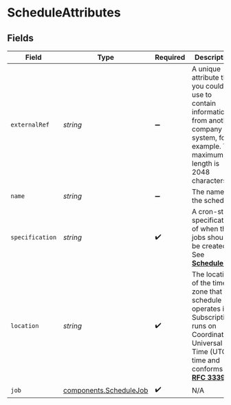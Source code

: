 # ScheduleAttributes


## Fields

| Field                                                                                                                                                                                            | Type                                                                                                                                                                                             | Required                                                                                                                                                                                         | Description                                                                                                                                                                                      | Example                                                                                                                                                                                          |
| ------------------------------------------------------------------------------------------------------------------------------------------------------------------------------------------------ | ------------------------------------------------------------------------------------------------------------------------------------------------------------------------------------------------ | ------------------------------------------------------------------------------------------------------------------------------------------------------------------------------------------------ | ------------------------------------------------------------------------------------------------------------------------------------------------------------------------------------------------ | ------------------------------------------------------------------------------------------------------------------------------------------------------------------------------------------------ |
| `externalRef`                                                                                                                                                                                    | *string*                                                                                                                                                                                         | :heavy_minus_sign:                                                                                                                                                                               | A unique attribute that you could use to contain information from another company system, for example. The maximum length is 2048 characters.                                                    | abc123                                                                                                                                                                                           |
| `name`                                                                                                                                                                                           | *string*                                                                                                                                                                                         | :heavy_minus_sign:                                                                                                                                                                               | The name of the schedule.                                                                                                                                                                        | Daily billing run.                                                                                                                                                                               |
| `specification`                                                                                                                                                                                  | *string*                                                                                                                                                                                         | :heavy_check_mark:                                                                                                                                                                               | A cron-style specification of when the jobs should be created. See [**Schedules**](#tag/Schedules).                                                                                              | 30 0 * * *                                                                                                                                                                                       |
| `location`                                                                                                                                                                                       | *string*                                                                                                                                                                                         | :heavy_check_mark:                                                                                                                                                                               | The location of the time zone that the schedule operates in. Subscriptions runs on Coordinated Universal Time (UTC) time and conforms to [**RFC 3339**](https://www.rfc-editor.org/rfc/rfc3339). | Europe/London                                                                                                                                                                                    |
| `job`                                                                                                                                                                                            | [components.ScheduleJob](../../models/components/schedulejob.md)                                                                                                                                 | :heavy_check_mark:                                                                                                                                                                               | N/A                                                                                                                                                                                              |                                                                                                                                                                                                  |